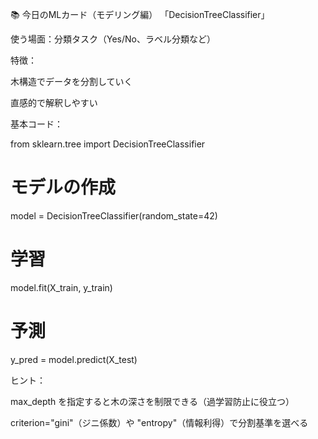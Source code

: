 📚 今日のMLカード（モデリング編）
「DecisionTreeClassifier」

使う場面：分類タスク（Yes/No、ラベル分類など）

特徴：

木構造でデータを分割していく

直感的で解釈しやすい


基本コード：


from sklearn.tree import DecisionTreeClassifier

# モデルの作成
model = DecisionTreeClassifier(random_state=42)

# 学習
model.fit(X_train, y_train)

# 予測
y_pred = model.predict(X_test)

ヒント：

max_depth を指定すると木の深さを制限できる（過学習防止に役立つ）

criterion="gini"（ジニ係数）や "entropy"（情報利得）で分割基準を選べる